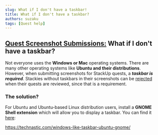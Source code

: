 ```yaml
---
slug: What if I don't have a taskbar! 
title: What if I don't have a taskbar?
authors: suzaku
tags: [Quest help]
---
```


## <u>Quest Screenshot Submissions:</u> What if I don't have a taskbar? 

Not everyone uses the **Windows or Mac** operating systems. There are many other operating systems like **Ubuntu and their distributions**. However, when submitting screenshots for StackUp quests, a ***taskbar is required***. Stackies without taskbars in their screenshots can be <u>rejected</u> when their quests are reviewed, since that is a requirement. 

### The solution?

 For Ubuntu and Ubuntu-based Linux distribution users, install a **GNOME Shell extension** which will allow you to display a taskbar. You can find it [here](https://technastic.com/windows-like-taskbar-ubuntu-gnome/):
 
 https://technastic.com/windows-like-taskbar-ubuntu-gnome/